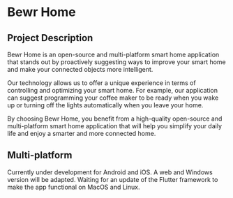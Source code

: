 # Bewr Home
## Project Description

Bewr Home is an open-source and multi-platform smart home application that stands out by proactively suggesting ways to improve your smart home and make your connected objects more intelligent. 

Our technology allows us to offer a unique experience in terms of controlling and optimizing your smart home. For example, our application can suggest programming your coffee maker to be ready when you wake up or turning off the lights automatically when you leave your home. 

By choosing Bewr Home, you benefit from a high-quality open-source and multi-platform smart home application that will help you simplify your daily life and enjoy a smarter and more connected home.

## Multi-platform

Currently under development for Android and iOS. A web and Windows version will be adapted. Waiting for an update of the Flutter framework to make the app functional on MacOS and Linux.
